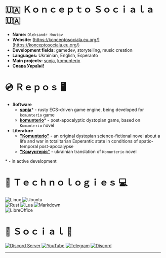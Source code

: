 # 🇺🇦 Ｋｏｎｃｅｐｔｏ Ｓｏｃｉａｌａ 🇺🇦

* **Name:** `Oleksandr Hnutov`
* **Website:** [https://konceptosociala.eu.org/](https://konceptosociala.eu.org/)
* **Development fields:** gamedev, storytelling, music creation
* **Languages:** Ukrainian, English, Esperanto
* **Main projects:** [sonja](https://github.com/konceptosociala/sonja), [komunterio](https://github.com/konceptosociala/komunterio)
* **Слава Україні!**

# 💿 Ｒｅｐｏｓ 🖥️

* **Software**
	* [**sonja**](https://github.com/konceptosociala/sonja)\* - rusty ECS-driven game engine, being developed for `komunterio` game
	* [**komunterio**](https://github.com/konceptosociala/komunterio)\* - post-apocalyptic dystopian game, based on `Komunterio` novel
* **Literature**
	* [**"Komunterio"**](https://github.com/konceptosociala/Komunterio-EO) - an original dystopian science-fictional novel about a life and war in totalitarian Esperantic state in conditions of spatio-temporal post-apocalypse
	* [**"Комунтерія"**](https://github.com/konceptosociala/Komunterio-UA) - ukrainian translation of `Komunterio` novel
	
\* - in active development

# 🤖 Ｔｅｃｈｎｏｌｏｇｉｅｓ 💻

![Linux](https://img.shields.io/badge/Linux-FCC624?style=for-the-badge&logo=linux&logoColor=black)
![Ubuntu](https://img.shields.io/badge/Ubuntu-E95420?style=for-the-badge&logo=ubuntu&logoColor=white)
<br>
![Rust](https://img.shields.io/badge/rust-%23000000.svg?style=for-the-badge&logo=rust&logoColor=white)
![Lua](https://img.shields.io/badge/lua-%232C2D72.svg?style=for-the-badge&logo=lua&logoColor=white)
![Markdown](https://img.shields.io/badge/markdown-%23000000.svg?style=for-the-badge&logo=markdown&logoColor=white)
<br>
![LibreOffice](https://img.shields.io/badge/LibreOffice-%2318A303?style=for-the-badge&logo=LibreOffice&logoColor=white)

# 📱 Ｓｏｃｉａｌ 💬

[![Discord Server](https://img.shields.io/badge/Discord%20Server-%235865F2.svg?style=for-the-badge&logo=discord&logoColor=white)](#)
[![YouTube](https://img.shields.io/badge/YouTube-%23FF0000.svg?style=for-the-badge&logo=YouTube&logoColor=white)](#)
[![Telegram](https://img.shields.io/badge/Telegram-2CA5E0?style=for-the-badge&logo=telegram&logoColor=white)](https://t.me/konceptosociala/)
[![Discord](https://img.shields.io/badge/Discord-%235865F2.svg?style=for-the-badge&logo=discord&logoColor=white)](#)

---

